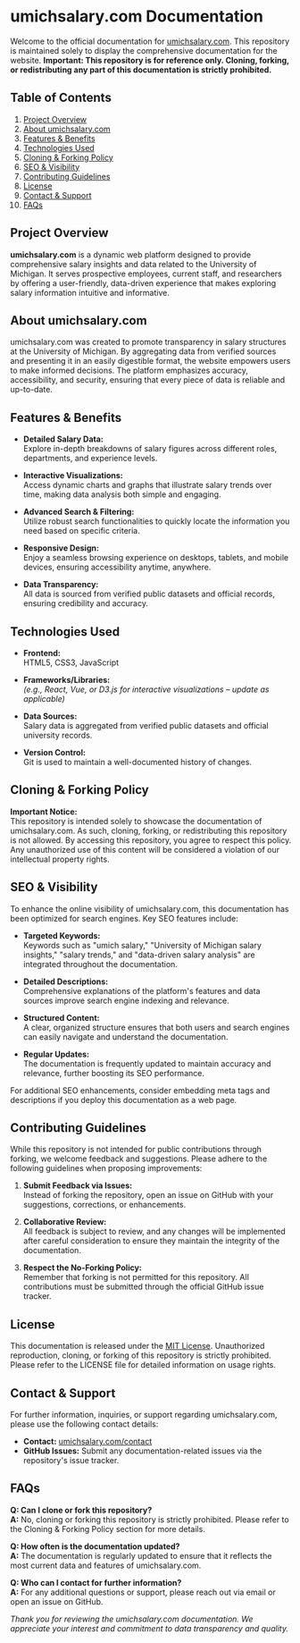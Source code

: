 # umichsalary.com Documentation

Welcome to the official documentation for [umichsalary.com](https://umichsalary.com). This repository is maintained solely to display the comprehensive documentation for the website. **Important: This repository is for reference only. Cloning, forking, or redistributing any part of this documentation is strictly prohibited.**

## Table of Contents

1. [Project Overview](#project-overview)
2. [About umichsalary.com](#about-umichsalarycom)
3. [Features & Benefits](#features--benefits)
4. [Technologies Used](#technologies-used)
5. [Cloning & Forking Policy](#cloning--forking-policy)
6. [SEO & Visibility](#seo--visibility)
7. [Contributing Guidelines](#contributing-guidelines)
8. [License](#license)
9. [Contact & Support](#contact--support)
10. [FAQs](#faqs)

## Project Overview

**umichsalary.com** is a dynamic web platform designed to provide comprehensive salary insights and data related to the University of Michigan. It serves prospective employees, current staff, and researchers by offering a user-friendly, data-driven experience that makes exploring salary information intuitive and informative.

## About umichsalary.com

umichsalary.com was created to promote transparency in salary structures at the University of Michigan. By aggregating data from verified sources and presenting it in an easily digestible format, the website empowers users to make informed decisions. The platform emphasizes accuracy, accessibility, and security, ensuring that every piece of data is reliable and up-to-date.

## Features & Benefits

- **Detailed Salary Data:**  
  Explore in-depth breakdowns of salary figures across different roles, departments, and experience levels.

- **Interactive Visualizations:**  
  Access dynamic charts and graphs that illustrate salary trends over time, making data analysis both simple and engaging.

- **Advanced Search & Filtering:**  
  Utilize robust search functionalities to quickly locate the information you need based on specific criteria.

- **Responsive Design:**  
  Enjoy a seamless browsing experience on desktops, tablets, and mobile devices, ensuring accessibility anytime, anywhere.

- **Data Transparency:**  
  All data is sourced from verified public datasets and official records, ensuring credibility and accuracy.

## Technologies Used

- **Frontend:**  
  HTML5, CSS3, JavaScript

- **Frameworks/Libraries:**  
  *(e.g., React, Vue, or D3.js for interactive visualizations – update as applicable)*

- **Data Sources:**  
  Salary data is aggregated from verified public datasets and official university records.

- **Version Control:**  
  Git is used to maintain a well-documented history of changes.

## Cloning & Forking Policy

**Important Notice:**  
This repository is intended solely to showcase the documentation of umichsalary.com. As such, cloning, forking, or redistributing this repository is not allowed. By accessing this repository, you agree to respect this policy. Any unauthorized use of this content will be considered a violation of our intellectual property rights.

## SEO & Visibility

To enhance the online visibility of umichsalary.com, this documentation has been optimized for search engines. Key SEO features include:

- **Targeted Keywords:**  
  Keywords such as "umich salary," "University of Michigan salary insights," "salary trends," and "data-driven salary analysis" are integrated throughout the documentation.

- **Detailed Descriptions:**  
  Comprehensive explanations of the platform's features and data sources improve search engine indexing and relevance.

- **Structured Content:**  
  A clear, organized structure ensures that both users and search engines can easily navigate and understand the documentation.

- **Regular Updates:**  
  The documentation is frequently updated to maintain accuracy and relevance, further boosting its SEO performance.

For additional SEO enhancements, consider embedding meta tags and descriptions if you deploy this documentation as a web page.

## Contributing Guidelines

While this repository is not intended for public contributions through forking, we welcome feedback and suggestions. Please adhere to the following guidelines when proposing improvements:

1. **Submit Feedback via Issues:**  
   Instead of forking the repository, open an issue on GitHub with your suggestions, corrections, or enhancements.

2. **Collaborative Review:**  
   All feedback is subject to review, and any changes will be implemented after careful consideration to ensure they maintain the integrity of the documentation.

3. **Respect the No-Forking Policy:**  
   Remember that forking is not permitted for this repository. All contributions must be submitted through the official GitHub issue tracker.

## License

This documentation is released under the [MIT License](LICENSE). Unauthorized reproduction, cloning, or forking of this repository is strictly prohibited. Please refer to the LICENSE file for detailed information on usage rights.

## Contact & Support

For further information, inquiries, or support regarding umichsalary.com, please use the following contact details:

- **Contact:** [umichsalary.com/contact](https://umichsalary.com/contact)
- **GitHub Issues:** Submit any documentation-related issues via the repository's issue tracker.

## FAQs

**Q: Can I clone or fork this repository?**  
**A:** No, cloning or forking this repository is strictly prohibited. Please refer to the Cloning & Forking Policy section for more details.

**Q: How often is the documentation updated?**  
**A:** The documentation is regularly updated to ensure that it reflects the most current data and features of umichsalary.com.

**Q: Who can I contact for further information?**  
**A:** For any additional questions or support, please reach out via email or open an issue on GitHub.

*Thank you for reviewing the umichsalary.com documentation. We appreciate your interest and commitment to data transparency and quality.*
